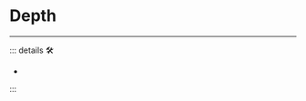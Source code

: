 # Depth

---

<!-- =================================================== -->
<!-- =================================================== -->
<!-- =================================================== -->
<!-- =================================================== -->
<!-- =================================================== -->
::: details 🛠

-

:::
